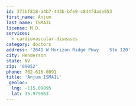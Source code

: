 ```yaml
---
id: 373bf818-a4b7-443b-bfe9-c844fdade053
first_name: Anjum
last_name: ISMAIL
license: M.D.
services:
  - cardiovascular-diseases
category: doctors
address: '2641 W Horizon Ridge Pkwy    Ste 120'
city: Henderson
state: NV
zip: '89052'
phone: 702-616-0091
title: 'Anjum ISMAIL'
_geoloc:
  lng: -115.09895
  lat: 35.979863
---
```

